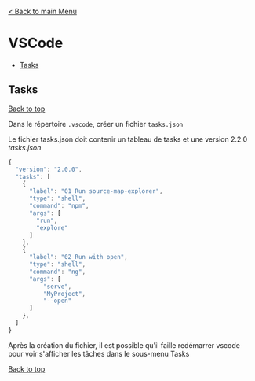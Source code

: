 [< Back to main Menu](https://github.com/gsoulie/angular-resources/blob/master/ng-sheet.md)    

# VSCode

* [Tasks](#tasks)         

## Tasks
[Back to top](#vscode) 

Dans le répertoire ````.vscode````, créer un fichier ````tasks.json````

Le fichier tasks.json doit contenir un tableau de tasks et une version 2.2.0
*tasks.json*

````typescript
{
  "version": "2.0.0",
  "tasks": [
    {
      "label": "01_Run source-map-explorer",
      "type": "shell",
      "command": "npm",
      "args": [
        "run",
        "explore"
      ]
    },
    {
      "label": "02_Run with open",
      "type": "shell",
      "command": "ng",
      "args": [
          "serve",
          "MyProject",
          "--open"
      ]
    },
  ]
}
````

Après la création du fichier, il est possible qu'il faille redémarrer vscode pour voir s'afficher les tâches dans le sous-menu Tasks

[Back to top](#vscode) 
